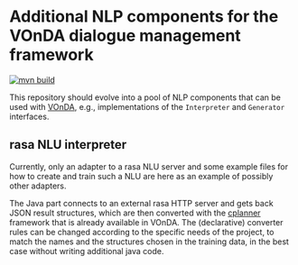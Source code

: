 # Additional NLP components for the VOnDA dialogue management framework

[![mvn build](https://github.com/bkiefer/vonda-nlp/actions/workflows/maven.yml/badge.svg)](https://github.com/bkiefer/vonda-nlp/actions/workflows/maven.yml)

This repository should evolve into a pool of NLP components that can be used with [VOnDA](https://github.com/bkiefer/vonda), e.g., implementations of the
`Interpreter` and `Generator` interfaces.

## rasa NLU interpreter

Currently, only an adapter to a rasa NLU server and some example files for how to create and train such a NLU are here as an example of possibly other adapters.

The Java part connects to an external rasa HTTP server and gets back JSON result structures, which are then converted with the [cplanner](https://github.com/bkiefer/cplan) framework that is already available in VOnDA. The (declarative) converter rules can be changed according to the specific needs of the project, to match the names and the structures chosen in the training data, in the best case without writing additional java code.

